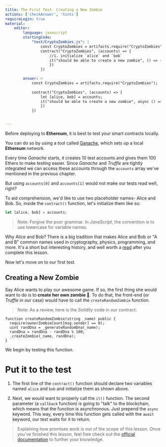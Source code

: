 ```yaml
---
title: The First Test- Creating a New Zombie
actions: ['checkAnswer', 'hints']
requireLogin: true
material:
    editor:
        language: javascript
        startingCode:
            "test/CryptoZombies.js": |
                const CryptoZombies = artifacts.require("CryptoZombies");
                contract("CryptoZombies", (accounts) => {
                    //1. initialize `alice` and `bob`
                    it("should be able to create a new zombie", () => { //2 & 3. Replace the first parameter and make the callback async
                    })
                })

        answer: >
            const CryptoZombies = artifacts.require("CryptoZombies");
            
            contract("CryptoZombies", (accounts) => {
                let [alice, bob] = accounts;
                it("should be able to create a new zombie", async () => {
                })
            })


---
```


Before deploying to **Ethereum**, it is best to test your smart contracts locally.

You can do so by using a tool called <a href="https://truffleframework.com/ganache" target=_blank>Ganache</a>, which sets up a local **Ethereum** network.

Every time _Ganache_ starts, it creates 10 test accounts and gives them 100 Ethers to make testing easier. Since _Ganache_ and _Truffle_ are tightly integrated we can access these accounts through the `accounts` array we've mentioned in the previous chapter.

But using `accounts[0]` and `accounts[1]` would not make our tests read well, right?

To aid comprehension, we'd like to use two placeholder names- Alice and Bob. So, inside the `contract()` function, let's initialize them like so:

```javascript
let [alice, bob] = accounts;
```
>Note: Forgive the poor grammar. In _JavaScript_, the convention is to use lowercase for variable names.

Why Alice and Bob? There is a big tradition that makes Alice and Bob or "A and B" common names used in cryptography, physics, programming, and more. It's a short but interesting history, and well worth a
<a href="http://cryptocouple.com/" target=_blank>read</a> after you complete this lesson.

Now let's move on to our first test.

## Creating a New Zombie

Say Alice wants to play our awesome game. If so, the first thing she would want to do is to **create her own zombie 🧟**. To do that, the front-end  (or _Truffle_ in our case) would have to call the `createRandomZombie` function.

>Note: As a review, here is the _Solidity_ code in our contract:

 ```sol
 function createRandomZombie(string _name) public {
   require(ownerZombieCount[msg.sender] == 0);
   uint randDna = _generateRandomDna(_name);
   randDna = randDna - randDna % 100;
   _createZombie(_name, randDna);
 }
 ```

We begin by testing this function.

# Put it to the test

1.  The first line of the `contract()` function should declare two variables named `alice`  and `bob` and initialize them as shown above.

2. Next, we would want to properly call the `it()` function. The second parameter (a `callback` function) is going to "talk" to the blockchain, which means that the function is asynchronous. Just prepend the `async` keyword. This way, every time this function gets called with the `await` keyword, our test waits for it to return.

> Explaining how promises work is out of the scope of this lesson. Once you've finished this lesson, feel free check out the <a href="https://developer.mozilla.org/en-US/docs/Web/JavaScript/Reference/Global_Objects/Promise" target=_blank>official documentation</a> to further your knowledge.
